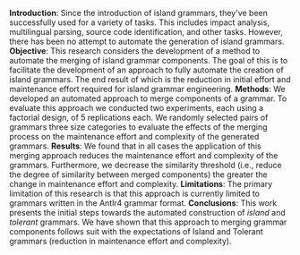 **Introduction**: Since the introduction of island grammars, they've been successfully used for a variety of tasks. This includes impact analysis, multilingual parsing, source code identification, and other tasks. However, there has been no attempt to automate the generation of island grammars. **Objective**: This research considers the development of a method to automate the merging of island grammar components. The goal of this is to facilitate the development of an approach to fully automate the creation of island grammars. The end result of which is the reduction in initial effort and maintenance effort required for island grammar engineering. **Methods**: We developed an automated approach to merge components of a grammar. To evaluate this approach we conducted two experiments, each using a factorial design, of 5 replications each. We randomly selected pairs of grammars three size categories to evaluate the effects of the merging process on the maintenance effort and complexity of the generated grammars. **Results**: We found that in all cases the application of this merging approach reduces the maintenance effort and complexity of the grammars. Furthermore, we decrease the similarity threshold (i.e., reduce the degree of similarity between merged components) the greater the change in maintenance effort and complexity. **Limitations**: The primary limitation of this research is that this approach is currently limited to grammars written in the Antlr4 grammar format. **Conclusions**: This work presents the initial steps towards the automated construction of *island* and *tolerant* grammars. We have shown that this approach to merging grammar components follows suit with the expectations of Island and Tolerant grammars (reduction in maintenance effort and complexity).
